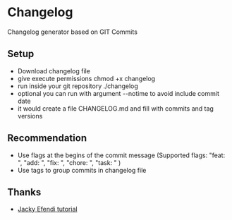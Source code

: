 # Changelog

Changelog generator based on GIT Commits

## Setup
* Download changelog file
* give execute permissions chmod +x changelog
* run inside your git repository ./changelog
* optional you can run with argument --notime to avoid include commit date
* it would create a file CHANGELOG.md and fill with commits and tag versions

## Recommendation
* Use flags at the begins of the commit message (Supported flags: "feat: ", "add: ", "fix: ", "chore: ", "task: " )
* Use tags to group commits in changelog file

## Thanks
* [Jacky Efendi tutorial](https://betterprogramming.pub/create-your-own-changelog-generator-with-git-aefda291ea93)




